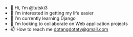 - 👋 Hi, I’m @tutski3
- 👀 I’m interested in getting my life easier
- 🌱 I’m currently learning Django
- 💞️ I’m looking to collaborate on Web application projects
- 📫 How to reach me [dotangdotatv@gmail.com](url)

<!---
tutski3/tutski3 is a ✨ special ✨ repository because its `README.md` (this file) appears on your GitHub profile.
You can click the Preview link to take a look at your changes.
--->
